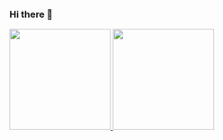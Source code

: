 ### Hi there 👋

<!--
**dannylodangel/dannylodangel** is a ✨ _special_ ✨ repository because its `README.md` (this file) appears on your GitHub profile.

Here are some ideas to get you started:

- 🔭 I’m currently working on ...
- 🌱 I’m currently learning ...
- 👯 I’m looking to collaborate on ...
- 🤔 I’m looking for help with ...
- 💬 Ask me about ...
- 📫 How to reach me: ...
- 😄 Pronouns: ...
- ⚡ Fun fact: ...
-->


<div>
<a href="https://github.com/seu-usuário-aqui">
<img height="180em" src="https://github-readme-stats.vercel.app/api/top-langs/?username=dannylodangel&layout=compact&langs_count=7&theme=dracula"/>
<img height="180em" src="https://github-readme-stats.vercel.app/api?username=dannylodangel-aqui&show_icons=true&theme=dracula&include_all_commits=true&count_private=true"/>
</div>
